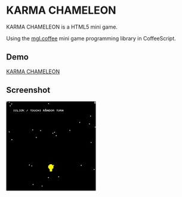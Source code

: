# KARMA CHAMELEON

KARMA CHAMELEON is a HTML5 mini game.

Using the [mgl.coffee](https://github.com/abagames/mgl.coffee "mgl.coffee") mini game programming library in CoffeeScript.

## Demo

[KARMA CHAMELEON](http://inaniwa3.github.io/KARMA-CHAMELEON/ "KARMA CHAMELEON")

## Screenshot

![karma.gif](karma.gif "karma.gif")
